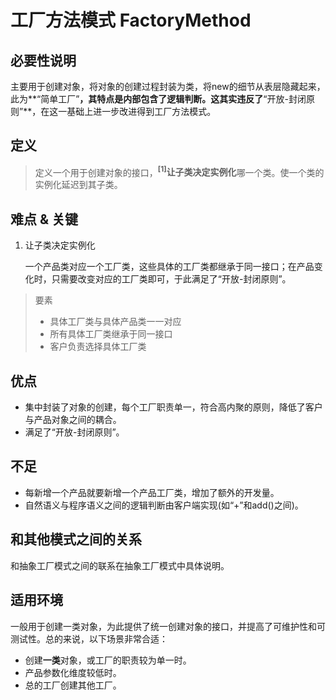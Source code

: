 # 工厂方法模式 FactoryMethod
## 必要性说明
主要用于创建对象，将对象的创建过程封装为类，将new的细节从表层隐藏起来，此为**“简单工厂”**，其特点是内部包含了逻辑判断。这其实违反了**“开放-封闭原则”**，在这一基础上进一步改进得到工厂方法模式。

## 定义
>定义一个用于创建对象的接口，**<sup>[1]</sup>让子类决定实例化**哪一个类。使一个类的实例化延迟到其子类。

## 难点 & 关键
1. 让子类决定实例化
   
   一个产品类对应一个工厂类，这些具体的工厂类都继承于同一接口；在产品变化时，只需要改变对应的工厂类即可，于此满足了“开放-封闭原则”。

> 要素
> + 具体工厂类与具体产品类一一对应
> + 所有具体工厂类继承于同一接口
> + 客户负责选择具体工厂类

## 优点
+ 集中封装了对象的创建，每个工厂职责单一，符合高内聚的原则，降低了客户与产品对象之间的耦合。
+ 满足了“开放-封闭原则”。

## 不足
+ 每新增一个产品就要新增一个产品工厂类，增加了额外的开发量。
+ 自然语义与程序语义之间的逻辑判断由客户端实现(如“+”和add()之间)。

## 和其他模式之间的关系
和抽象工厂模式之间的联系在抽象工厂模式中具体说明。

## 适用环境
一般用于创建一类对象，为此提供了统一创建对象的接口，并提高了可维护性和可测试性。总的来说，以下场景非常合适：
+ 创建**一类**对象，或工厂的职责较为单一时。
+ 产品参数化维度较低时。
+ 总的工厂创建其他工厂。